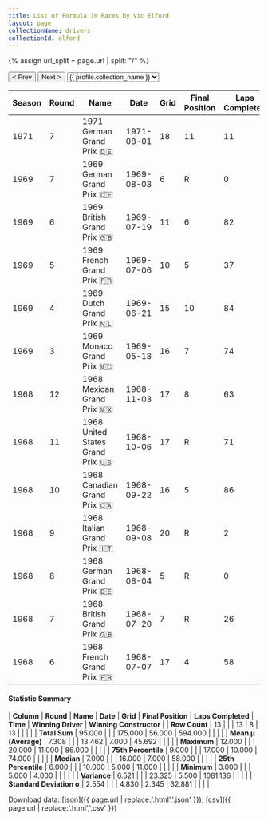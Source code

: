 ```yaml
---
title: List of Formula 1® Races by Vic Elford
layout: page
collectionName: drivers
collectionId: elford
---
```


{% assign url_split = page.url | split: "/" %}
<div id="collection-navigation">
<button onclick="selector.options[selector.selectedIndex-1].value && (window.location = selector.options[selector.selectedIndex-1].value);">&lt; Prev</button>
<button onclick="selector.options[selector.selectedIndex+1].value && (window.location = selector.options[selector.selectedIndex+1].value);">Next &gt;</button>
<select id="selector" onchange="this.options[this.selectedIndex].value && (window.location = this.options[this.selectedIndex].value);">
  {% for collectionId in site.data[page.collectionName].refs %}
    {% if collectionId == page.collectionId %}
      {% assign selected = "selected" %}
    {% else %}
      {% assign selected = "" %}
    {% endif %}
    {% assign profile = site.data[page.collectionName][collectionId].profile %}
    <option value="/f1/{{ page.collectionName }}/{{ collectionId }}/{{ url_split[4] }}" {{ selected }}>{{ profile.collection_name }}</option>
  {% endfor %}
</select>
</div>

| Season | Round | Name | Date | Grid | Final Position | Laps Completed | Time | Winning Driver | Winning Constructor |
|--|--|--|--|--|--|--|--|--|--|
| 1971 | 7 | 1971 German Grand Prix 🇩🇪 | 1971-08-01 | 18 | 11 | 11 |   | Jackie Stewart 🇬🇧 | Tyrrell 🇬🇧 |
| 1969 | 7 | 1969 German Grand Prix 🇩🇪 | 1969-08-03 | 6 | R | 0 |   | Jacky Ickx 🇧🇪 | Brabham-Ford 🇬🇧 |
| 1969 | 6 | 1969 British Grand Prix 🇬🇧 | 1969-07-19 | 11 | 6 | 82 |   | Jackie Stewart 🇬🇧 | Matra-Ford 🇫🇷 |
| 1969 | 5 | 1969 French Grand Prix 🇫🇷 | 1969-07-06 | 10 | 5 | 37 |   | Jackie Stewart 🇬🇧 | Matra-Ford 🇫🇷 |
| 1969 | 4 | 1969 Dutch Grand Prix 🇳🇱 | 1969-06-21 | 15 | 10 | 84 |   | Jackie Stewart 🇬🇧 | Matra-Ford 🇫🇷 |
| 1969 | 3 | 1969 Monaco Grand Prix 🇲🇨 | 1969-05-18 | 16 | 7 | 74 |   | Graham Hill 🇬🇧 | Lotus-Ford 🇬🇧 |
| 1968 | 12 | 1968 Mexican Grand Prix 🇲🇽 | 1968-11-03 | 17 | 8 | 63 |   | Graham Hill 🇬🇧 | Lotus-Ford 🇬🇧 |
| 1968 | 11 | 1968 United States Grand Prix 🇺🇸 | 1968-10-06 | 17 | R | 71 |   | Jackie Stewart 🇬🇧 | Matra-Ford 🇫🇷 |
| 1968 | 10 | 1968 Canadian Grand Prix 🇨🇦 | 1968-09-22 | 16 | 5 | 86 |   | Denny Hulme 🇳🇿 | McLaren-Ford 🇬🇧 |
| 1968 | 9 | 1968 Italian Grand Prix 🇮🇹 | 1968-09-08 | 20 | R | 2 |   | Denny Hulme 🇳🇿 | McLaren-Ford 🇬🇧 |
| 1968 | 8 | 1968 German Grand Prix 🇩🇪 | 1968-08-04 | 5 | R | 0 |   | Jackie Stewart 🇬🇧 | Matra-Ford 🇫🇷 |
| 1968 | 7 | 1968 British Grand Prix 🇬🇧 | 1968-07-20 | 7 | R | 26 |   | Jo Siffert 🇨🇭 | Lotus-Ford 🇬🇧 |
| 1968 | 6 | 1968 French Grand Prix 🇫🇷 | 1968-07-07 | 17 | 4 | 58 |   | Jacky Ickx 🇧🇪 | Ferrari 🇮🇹 |

#### Statistic Summary

| **Column** | **Round** | **Name** | **Date** | **Grid** | **Final Position** | **Laps Completed** | **Time** | **Winning Driver** | **Winning Constructor** |
| **Row Count** | 13 |  |  | 13 | 8 | 13 |  |  |  |
| **Total Sum** | 95.000 |  |  | 175.000 | 56.000 | 594.000 |  |  |  |
| **Mean μ (Average)** | 7.308 |  |  | 13.462 | 7.000 | 45.692 |  |  |  |
| **Maximum** | 12.000 |  |  | 20.000 | 11.000 | 86.000 |  |  |  |
| **75th Percentile** | 9.000 |  |  | 17.000 | 10.000 | 74.000 |  |  |  |
| **Median** | 7.000 |  |  | 16.000 | 7.000 | 58.000 |  |  |  |
| **25th Percentile** | 6.000 |  |  | 10.000 | 5.000 | 11.000 |  |  |  |
| **Minimum** | 3.000 |  |  | 5.000 | 4.000 |  |  |  |  |
| **Variance** | 6.521 |  |  | 23.325 | 5.500 | 1081.136 |  |  |  |
| **Standard Deviation σ** | 2.554 |  |  | 4.830 | 2.345 | 32.881 |  |  |  |

Download data: [json]({{ page.url | replace:'.html','.json' }}), [csv]({{ page.url | replace:'.html','.csv' }})
